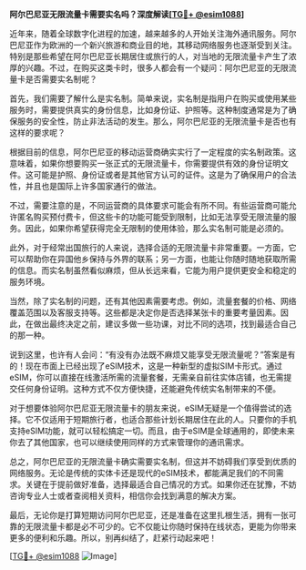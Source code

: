 **阿尔巴尼亚无限流量卡需要实名吗？深度解读[[TG💪+ @esim1088](https://t.me/s/esim1088)]**

近年来，随着全球数字化进程的加速，越来越多的人开始关注海外通讯服务。阿尔巴尼亚作为欧洲的一个新兴旅游和商业目的地，其移动网络服务也逐渐受到关注。特别是那些希望在阿尔巴尼亚长期居住或旅行的人，对当地的无限流量卡产生了浓厚的兴趣。不过，在购买这类卡时，很多人都会有一个疑问：阿尔巴尼亚的无限流量卡是否需要实名制呢？

首先，我们需要了解什么是实名制。简单来说，实名制是指用户在购买或使用某些服务时，需要提供真实的身份信息，比如身份证、护照等。这种制度通常是为了确保服务的安全性，防止非法活动的发生。那么，阿尔巴尼亚的无限流量卡是否也有这样的要求呢？

根据目前的信息，阿尔巴尼亚的移动运营商确实实行了一定程度的实名制政策。这意味着，如果你想要购买一张正式的无限流量卡，你需要提供有效的身份证明文件。这可能是护照、身份证或者是其他官方认可的证件。这是为了确保用户的合法性，并且也是国际上许多国家通行的做法。

不过，需要注意的是，不同运营商的具体要求可能会有所不同。有些运营商可能允许匿名购买预付费卡，但这些卡的功能可能受到限制，比如无法享受无限流量的服务。因此，如果你希望获得完全无限制的使用体验，那么实名制可能是必须的。

此外，对于经常出国旅行的人来说，选择合适的无限流量卡非常重要。一方面，它可以帮助你在异国他乡保持与外界的联系；另一方面，也能让你随时随地获取所需的信息。而实名制虽然看似麻烦，但从长远来看，它能为用户提供更安全和稳定的服务环境。

当然，除了实名制的问题，还有其他因素需要考虑。例如，流量套餐的价格、网络覆盖范围以及客服支持等。这些都是决定你是否选择某张卡的重要考量因素。因此，在做出最终决定之前，建议多做一些功课，对比不同的选项，找到最适合自己的那一种。

说到这里，也许有人会问：“有没有办法既不麻烦又能享受无限流量呢？”答案是有的！现在市面上已经出现了eSIM技术，这是一种新型的虚拟SIM卡形式。通过eSIM，你可以直接在线激活所需的流量套餐，无需亲自前往实体店铺，也无需提交任何身份证明。这种方式不仅方便快捷，还能避免传统实名制带来的不便。

对于想要体验阿尔巴尼亚无限流量卡的朋友来说，eSIM无疑是一个值得尝试的选择。它不仅适用于短期旅行者，也适合那些计划长期居住在此的人。只要你的手机支持eSIM功能，就可以轻松搞定一切。而且，由于eSIM是全球通用的，即使未来你去了其他国家，也可以继续使用同样的方式来管理你的通讯需求。

总之，阿尔巴尼亚的无限流量卡确实需要实名制，但这并不妨碍我们享受到优质的网络服务。无论是传统的实体卡还是现代的eSIM技术，都能满足我们的不同需求。关键在于提前做好准备，选择最适合自己情况的方式。如果你还在犹豫，不妨咨询专业人士或者查阅相关资料，相信你会找到满意的解决方案。

最后，无论你是打算短期访问阿尔巴尼亚，还是准备在这里扎根生活，拥有一张可靠的无限流量卡都是必不可少的。它不仅能让你随时保持在线状态，更能为你带来更多的便利和乐趣。所以，别再纠结了，赶紧行动起来吧！

[[TG💪+ @esim1088](https://t.me/s/esim1088) ![Image](https://i.postimg.cc/4NQfJmqS/Snipaste-2025-05-13-00-14-12.png)]